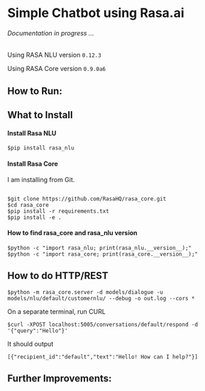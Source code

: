 # Simple Chatbot using Rasa.ai

###### Documentation in progress ...

Using RASA NLU version `0.12.3`

Using RASA Core version `0.9.0a6`

## How to Run:


## What to Install

#### Install Rasa NLU

`$pip install rasa_nlu`

#### Install Rasa Core

I am installing from Git.

```

$git clone https://github.com/RasaHQ/rasa_core.git
$cd rasa_core
$pip install -r requirements.txt
$pip install -e .
```


#### How to find rasa_core and rasa_nlu version

```
$python -c "import rasa_nlu; print(rasa_nlu.__version__);"
$python -c "import rasa_core; print(rasa_core.__version__);"
```


## How to do HTTP/REST

`$python -m rasa_core.server -d models/dialogue -u models/nlu/default/customernlu/ --debug -o out.log --cors *`

On a separate terminal, run CURL

`$curl -XPOST localhost:5005/conversations/default/respond -d '{"query":"Hello"}'`

It should output

`[{"recipient_id":"default","text":"Hello! How can I help?"}]`


## Further Improvements:
